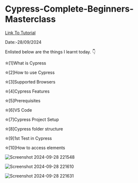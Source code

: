 # Cypress-Complete-Beginners-Masterclass


<a href = "https://www.youtube.com/watch?v=tRI5ruE7yCA"> Link To Tutorial </a>
<br>

Date:-28/09/2024 
<br>

Enlisted below are the things I learnt today. 👇
<br>



✮[1]What is Cypress
<br>

✮[2]How to use Cypress
<br>

✮[3]Supported Browsers
<br>

✮[4]Cypress Features
<br>

✮[5]Prerequisites
<br>

✮[6]VS Code
<br>

✮[7]Cypress Project Setup
<br>




✮[8]Cypress folder structure
<br>

✮[9]1st Test in Cypress
<br>

✮[10]How to access elements


![Screenshot 2024-09-28 221548](https://github.com/user-attachments/assets/e1ed41ec-d273-43b7-aec8-341e40ce19bd)


![Screenshot 2024-09-28 221610](https://github.com/user-attachments/assets/ef3b5e3f-b49a-45a5-af90-5621f3ec35c0)


![Screenshot 2024-09-28 221631](https://github.com/user-attachments/assets/954eb8cb-b80c-4d5b-b41f-11eb460ba942)

